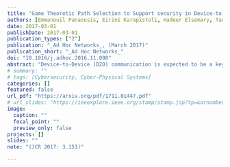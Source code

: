 ```yaml
---
title: "Game Theoretic Path Selection to Support security in Device-to-Device Communications"
authors: [Emmanouil Panaousis, Eirini Karapistoli, Hadeer Elsemary, Tansu Alpcan, MHR Khuzani, Anastasios A. Economides]
date: 2017-03-01
publishDate: 2017-03-01
publication_types: ["2"]
publication: "_Ad Hoc Networks_, (March 2017)"
publication_short: "_Ad Hoc Networks_"
doi: "10.1016/j.adhoc.2016.11.008"
abstract: "Device-to-Device (D2D) communication is expected to be a key feature supported by 5G networks, especially due to the proliferation of Mobile Edge Computing (MEC), which has a prominent role in reducing network stress by shifting computational tasks from the Internet to the mobile edge. Apart from being part of MEC, D2D can extend cellular coverage allowing users to communicate directly when telecommunication infrastructure is highly congested or absent. This significant departure from the typical cellular paradigm imposes the need for decentralised network routing protocols. Moreover, enhanced capabilities of mobile devices and D2D networking will likely result in proliferation of new malware types and epidemics. Although the literature is rich in terms of D2D routing protocols that enhance quality-of-service and energy consumption, they provide only basic security support, e.g., in the form of encryption. Routing decisions can, however, contribute to collaborative detection of mobile malware by leveraging different kinds of anti-malware software installed on mobile devices. Benefiting from the cooperative nature of D2D communications, devices can rely on each others’ contributions to detect malware. The impact of our work is geared towards having more malware-free D2D networks. To achieve this, we designed and implemented a novel routing protocol for D2D communications that optimises routing decisions for explicitly improving malware detection. The protocol identifies optimal network paths, in terms of malware mitigation and energy spent for malware detection, based on a game theoretic model. Diverse capabilities of network devices running different types of anti-malware software and their potential for inspecting messages relayed towards an intended destination device are leveraged using game theoretic tools. An optimality analysis of both Nash and Stackelberg security games is undertaken, including both zero and non-zero sum variants, and the Defender’s equilibrium strategies. By undertaking network simulations, theoretical results obtained are illustrated through randomly generated network scenarios showing how our protocol outperforms conventional routing protocols, in terms of expected payoff, which consists of: security damage inflicted by malware and malware detection cost."
# summary: ""
# tags: [Cybersecurity, Cyber-Physical Systems]
categories: []
featured: false
url_pdf: "https://arxiv.org/pdf/1711.01447.pdf"
# url_slides: "https://ieeexplore.ieee.org/stamp/stamp.jsp?tp=&arnumber=8894107"
image:
  caption: ""
  focal_point: ""
  preview_only: false
projects: []
slides: ""
note: "(JCR 2017: 3.151)"

---
```

